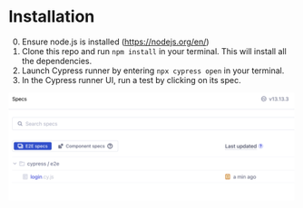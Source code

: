 # Installation 

0. Ensure node.js is installed (https://nodejs.org/en/)
1. Clone this repo and run ```npm install``` in your terminal. This will install all the dependencies. 
2. Launch Cypress runner by entering ```npx cypress open``` in your terminal.
3. In the Cypress runner UI, run a test by clicking on its spec.

![Specs view with login spec in the list](assets/spec_view.png)